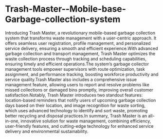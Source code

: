 # Trash-Master--Mobile-base-Garbage-collection-system

Introducing Trash Master, a revolutionary mobile-based garbage collection system that transforms waste management with a user-centric approach. It offers seamless user registration, profile management, and personalized service delivery, ensuring a smooth and efficient experience.With advanced garbage collection and transport management, Trash Master optimizes the waste collection process through tracking and scheduling capabilities, ensuring timely and efficient operations.The system’s garbage collector management tools empower supervisors with route optimization, task assignment, and performance tracking, boosting workforce productivity and service quality.Trash Master also includes a comprehensive issue management feature, allowing users to report and resolve problems like missed collections or damaged bins promptly, improving overall customer satisfaction.Notably, Trash Master introduces two standout features: location-based reminders that notify users of upcoming garbage collection days based on their location, and image recognition for waste sorting, which uses advanced technology to identify and sort waste, promoting better recycling and disposal practices.In summary, Trash Master is an all-in-one, innovative solution for waste management, combining efficiency, user-friendly features, and cutting-edge technology for enhanced service delivery and environmental sustainability.
